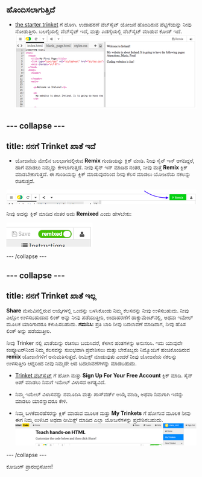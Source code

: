 ## ಹೊಂದಿಸಲಾಗುತ್ತಿದೆ

- [the starter trinket](http://dojo.soy/html-b-start) ಗೆ ಹೋಗಿ. ಉದಾಹರಣೆ ವೆಬ್‌ಸೈಟ್ ಯೋಜನೆ ಹೊಂದಿರುವ ಪೆಟ್ಟಿಗೆಯನ್ನು ನೀವು ನೋಡುತ್ತೀರಿ. ಬಲಗೈಯಲ್ಲಿ ವೆಬ್‌ಸೈಟ್ ಇದೆ, ಮತ್ತು ಎಡಗೈಯಲ್ಲಿ ವೆಬ್‌ಸೈಟ್ ಮಾಡುವ ಕೋಡ್ ಇದೆ. ![Trinket ‌ನಲ್ಲಿ ವೆಬ್ ಪುಟ ಮತ್ತು ಕೋಡ್](images/tktHTMLStartingPoint.png)

--- collapse ---
---
title: ನನಗೆ Trinket ಖಾತೆ ಇದೆ
---

- ಯೋಜನೆಯ ಮೇಲಿನ ಬಲಭಾಗದಲ್ಲಿರುವ **Remix** ಗುಂಡಿಯನ್ನು ಕ್ಲಿಕ್ ಮಾಡಿ. ನೀವು ಸೈನ್ ಇನ್ ಆಗದಿದ್ದರೆ, ಹಾಗೆ ಮಾಡಲು ನಿಮ್ಮನ್ನು ಕೇಳಲಾಗುತ್ತದೆ. ನೀವು ಸೈನ್ ಇನ್ ಮಾಡಿದ ನಂತರ, ನೀವು ಮತ್ತೆ **Remix** ಕ್ಲಿಕ್ ಮಾಡಬೇಕಾಗುತ್ತದೆ. ಈ ಗುಂಡಿಯನ್ನು ಕ್ಲಿಕ್ ಮಾಡುವುದರಿಂದ ನೀವು ಕೆಲಸ ಮಾಡಲು ಯೋಜನೆಯ ನಕಲನ್ನು ರಚಿಸುತ್ತದೆ. 

![Remix ಗುಂಡಿ](images/tktRemixButtonArrow.png)

ನೀವು ಅದನ್ನು ಕ್ಲಿಕ್ ಮಾಡಿದ ನಂತರ ಅದು **Remixed** ಎಂದು ಹೇಳಬೇಕು:

![ಗುಂಡಿ ಈಗ "remixed" ಹೇಳುತ್ತದೆ](images/tktRemixedSmall.png)

--- /collapse ---

--- collapse ---
---
title: ನನಗೆ Trinket ಖಾತೆ ಇಲ್ಲ
---

**Share** ಮೆನುವಿನಲ್ಲಿರುವ ಆಯ್ಕೆಗಳಲ್ಲಿ ಒಂದನ್ನು ಬಳಸಿಕೊಂಡು ನಿಮ್ಮ ಕೆಲಸವನ್ನು ನೀವು ಉಳಿಸಬಹುದು. ನೀವು ಎಲ್ಲೋ ಉಳಿಸಬಹುದಾದ ಲಿಂಕ್ ಅನ್ನು ನೀವು ಪಡೆಯುತ್ತೀರಿ, ಉದಾಹರಣೆಗೆ ಡಾಕ್ಯುಮೆಂಟ್‌ನಲ್ಲಿ, ಅಥವಾ ಇಮೇಲ್ ಮೂಲಕ ಯಾರಿಗಾದರೂ ಕಳುಹಿಸಬಹುದು. **ಗಮನಿಸಿ:** ಪ್ರತಿ ಬಾರಿ ನೀವು ಬದಲಾವಣೆ ಮಾಡಿದಾಗ, ನೀವು ಹೊಸ ಲಿಂಕ್ ಅನ್ನು ಪಡೆಯುತ್ತೀರಿ.

ನೀವು Trinker ‌ನಲ್ಲಿ ಖಾತೆಯನ್ನು ರಚಿಸಲು ಬಯಸಿದರೆ, ಕೆಳಗಿನ ಹಂತಗಳನ್ನು ಅನುಸರಿಸಿ. ಇದು ಯಾವುದೇ ಕಂಪ್ಯೂಟರ್‌ನಿಂದ ನಿಮ್ಮ ಕೆಲಸವನ್ನು ಸುಲಭವಾಗಿ ಪ್ರವೇಶಿಸಲು ಮತ್ತು ಬೇರೊಬ್ಬರು ನಿಮ್ಮೊಂದಿಗೆ ಹಂಚಿಕೊಂಡಿರುವ **remix** ಯೋಜನೆಗಳಿಗೆ ಅನುಮತಿಸುತ್ತದೆ. ರೀಮಿಕ್ಸ್ ಮಾಡುವುತು ಎಂದರೆ ನೀವು ಯೋಜನೆಯ ನಕಲನ್ನು ಉಳಿಸುತ್ತೀರಿ ಆದ್ದರಿಂದ ನೀವು ನಿಮ್ಮದೇ ಆದ ಬದಲಾವಣೆಗಳನ್ನು ಮಾಡಬಹುದು.

- [Trinket ವೆಬ್‌ಸೈಟ್](http://dojo.soy/trinket) ಗೆ ಹೋಗಿ ಮತ್ತು **Sign Up For Your Free Account** ಕ್ಲಿಕ್ ಮಾಡಿ. ಸೈನ್ ಅಪ್ ಮಾಡಲು ನಿಮಗೆ ಇಮೇಲ್ ವಿಳಾಸದ ಅಗತ್ಯವಿದೆ.

- ನಿಮ್ಮ ಇಮೇಲ್ ವಿಳಾಸವನ್ನು ನಮೂದಿಸಿ ಮತ್ತು ಪಾಸ್‌ವರ್ಡ್ ಆಯ್ಕೆ ಮಾಡಿ, ಅಥವಾ ನಿಮಗಾಗಿ ಇದನ್ನು ಮಾಡಲು ಯಾರನ್ನಾದರೂ ಕೇಳಿ.

- ನಿಮ್ಮ ಬಳಕೆದಾರಹೆಸರನ್ನು ಕ್ಲಿಕ್ ಮಾಡುವ ಮೂಲಕ ಮತ್ತು **My Trinkets** ಗೆ ಹೋಗುವ ಮೂಲಕ ನೀವು ಈಗ ನಿಮ್ಮ ಉಳಿಸಿದ ಅಥವಾ ರೀಮಿಕ್ಸ್ ಮಾಡಿದ ಎಲ್ಲಾ ಯೋಜನೆಗಳನ್ನು ಪ್ರವೇಶಿಸಬಹುದು. !["My Trinkets" ಮೆನು ಐಟಂ](images/MyTrinketsMenuWide.png)

--- /collapse ---

ಕೋಡಿಂಗ್ ಪ್ರಾರಂಭಿಸೋಣ!